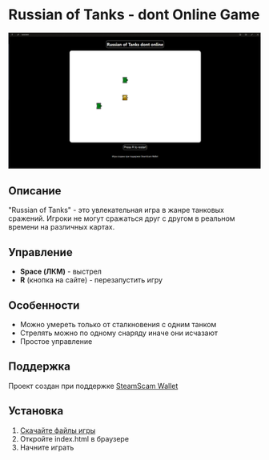 # Russian of Tanks - dont Online Game

![Game Screenshot](image/image-2.png)

## Описание
"Russian of Tanks" - это увлекательная игра в жанре танковых сражений. Игроки не могут сражаться друг с другом в реальном времени на различных картах.

## Управление
- **Space (ЛКМ)** - выстрел
- **R** (кнопка на сайте) - перезапустить игру

## Особенности
- Можно умереть только от сталкновения с одним танком
- Стрелять можно по одному снаряду иначе они исчазают
- Простое управление

## Поддержка
Проект создан при поддержке [SteamScam Wallet](https://github.com/VSCodium/vscodium)

## Установка
1. [Скачайте файлы игры](https://github.com/r1lUnreal/EasyCode-front-end/tree/main/script/tank)
2. Откройте index.html в браузере
3. Начните играть

